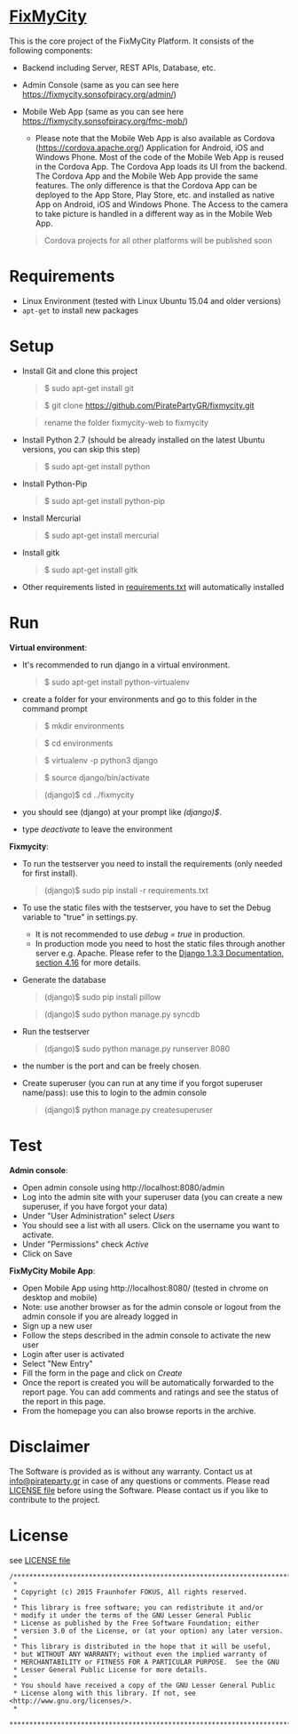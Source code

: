 [FixMyCity](http://www.fixmycity.de)
===================================

This is the core project of the FixMyCity Platform. It consists of the following components:

* Backend including Server, REST APIs, Database, etc.
* Admin Console (same as you can see here https://fixmycity.sonsofpiracy.org/admin/)
* Mobile Web App (same as you can see here https://fixmycity.sonsofpiracy.org/fmc-mob/)
	* Please note that the Mobile Web App is also available as Cordova (https://cordova.apache.org/) Application for Android, iOS and Windows Phone. Most of the code of the Mobile Web App is reused in the Cordova App. The Cordova App loads its UI from the backend. The Cordova App and the Mobile Web App provide the same features. The only difference is that the Cordova App can be deployed to the App Store, Play Store, etc. and installed as native App on Android, iOS and Windows Phone. The Access to the camera to take picture is handled in a different way as in the Mobile Web App.

	> Cordova projects for all other platforms will be published soon


Requirements
==========

* Linux Environment (tested with Linux Ubuntu 15.04 and older versions)
* `apt-get` to install new packages

Setup
=====

 * Install Git and clone this project 
   >  $ sudo apt-get install git  
   
   >  $ git clone https://github.com/PiratePartyGR/fixmycity.git
   
   >  rename the folder fixmycity-web to fixmycity

 * Install Python 2.7 (should be already installed on the latest Ubuntu versions, you can skip this step)
   >  $ sudo apt-get install python
   
 * Install Python-Pip
   >  $ sudo apt-get install python-pip
 
 * Install Mercurial
   >  $ sudo apt-get install mercurial
   
 * Install gitk
   >  $ sudo apt-get install gitk

 * Other requirements listed in [requirements.txt](requirements.txt) will automatically installed
  
Run
====

**Virtual environment**:

 * It's recommended to run django in a virtual environment.  
   >  $ sudo apt-get install python-virtualenv
   
 * create a folder for your environments and go to this folder in the command prompt  
   >  $ mkdir environments
   
   >  $ cd environments
   
   >  $ virtualenv -p python3 django 
   
   >  $ source django/bin/activate  
   
   >  (django)$ cd ../fixmycity
   
 * you should see (django) at your prompt like *(django)$*.  
 * type *deactivate* to leave the environment  
  
  
**Fixmycity**:
   
 * To run the testserver you need to install the requirements (only needed for first install).
   >  (django)$ sudo pip install -r requirements.txt

 * To use the static files with the testserver, you have to set the Debug variable to "true" in settings.py.
   * It is not recommended to use *debug = true* in production.
   * In production mode you need to host the static files through another server e.g. Apache. Please refer to the [Django 1.3.3 Documentation, section 4.16](https://media.readthedocs.org/pdf/django/1.3.X/django.pdf) for more details.  
 * Generate the database  
   > (django)$ sudo pip install pillow
   
   > (django)$ sudo python manage.py syncdb  
   
 * Run the testserver  
   >  (django)$ sudo python manage.py runserver 8080  
 * the number is the port and can be freely chosen.  
 * Create superuser (you can run at any time if you forgot superuser name/pass): use this to login to the admin console
   > (django)$ python manage.py createsuperuser
   
Test
=====
**Admin console**:
 * Open admin console using http://localhost:8080/admin
 * Log into the admin site with your superuser data (you can create a new superuser, if you have forgot your data)
 * Under "User Administration" select *Users*
 * You should see a list with all users. Click on the username you want to activate.
 * Under "Permissions" check *Active*
 * Click on Save
 
**FixMyCity Mobile App**:
 * Open Mobile App using http://localhost:8080/ (tested in chrome on desktop and mobile)
 * Note: use another browser as for the admin console or logout from the admin console if you are already logged in
 * Sign up a new user
 * Follow the steps described in the admin console to activate the new user
 * Login after user is activated
 * Select "New Entry"
 * Fill the form in the page and click on *Create*
 * Once the report is created you will be automatically forwarded to the report page. You can add comments and ratings and see the status of the report in this page.
 * From the homepage you can also browse reports in the archive.
 
Disclaimer
==========
The Software is provided as is without any warranty. Contact us at <info@pirateparty.gr> in case of any questions or comments. Please read [LICENSE file](LICENSE) before using the Software.
Please contact us if you like to contribute to the project.

License
=======

see [LICENSE file](LICENSE)

```
/*******************************************************************************
 *
 * Copyright (c) 2015 Fraunhofer FOKUS, All rights reserved.
 *
 * This library is free software; you can redistribute it and/or
 * modify it under the terms of the GNU Lesser General Public
 * License as published by the Free Software Foundation; either
 * version 3.0 of the License, or (at your option) any later version.
 *
 * This library is distributed in the hope that it will be useful,
 * but WITHOUT ANY WARRANTY; without even the implied warranty of
 * MERCHANTABILITY or FITNESS FOR A PARTICULAR PURPOSE.  See the GNU
 * Lesser General Public License for more details.
 *
 * You should have received a copy of the GNU Lesser General Public
 * License along with this library. If not, see <http://www.gnu.org/licenses/>.
 *
 ******************************************************************************/`
 ```
